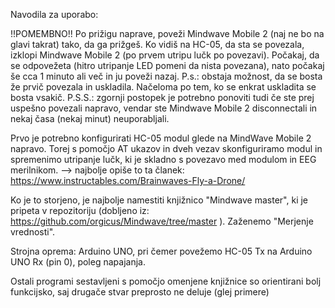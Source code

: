 Navodila za uporabo:

!!POMEMBNO!! Po prižigu naprave, poveži Mindwave Mobile 2 (naj ne bo na glavi takrat) tako, da ga prižgeš. Ko vidiš na HC-05, da sta se povezala, izklopi Mindwave Mobile 2 (po prvem utripu lučk po povezavi). Počakaj, da se odpovežeta (hitro utripanje LED pomeni da nista povezana), nato počakaj še cca 1 minuto ali več in ju poveži nazaj.
P.s.: obstaja možnost, da se bosta že prvič povezala in uskladila. Načeloma po tem, ko se enkrat uskladita se bosta vsakič.
P.S.S.: zgornji postopek je potrebno ponoviti tudi če ste prej uspešno povezali napravo, vendar ste Mindwave Mobile 2 disconnectali in nekaj časa (nekaj minut) neuporabljali.

Prvo je potrebno konfigurirati HC-05 modul glede na MindWave Mobile 2 napravo. Torej s pomočjo AT ukazov in dveh vezav skonfiguriramo modul in spremenimo utripanje lučk, ki je skladno s povezavo med modulom in EEG merilnikom.
--> najbolje opiše to ta članek: https://www.instructables.com/Brainwaves-Fly-a-Drone/

Ko je to storjeno, je najbolje namestiti knjižnico "Mindwave master", ki je pripeta v repozitoriju (dobljeno iz: https://github.com/orgicus/Mindwave/tree/master ). Zaženemo "Merjenje vrednosti".

Strojna oprema: Arduino UNO, pri čemer povežemo HC-05 Tx na Arduino UNO Rx (pin 0), poleg napajanja.

Ostali programi sestavljeni s pomočjo omenjene knjižnice so orientirani bolj funkcijsko, saj drugače stvar preprosto ne deluje (glej primere)
